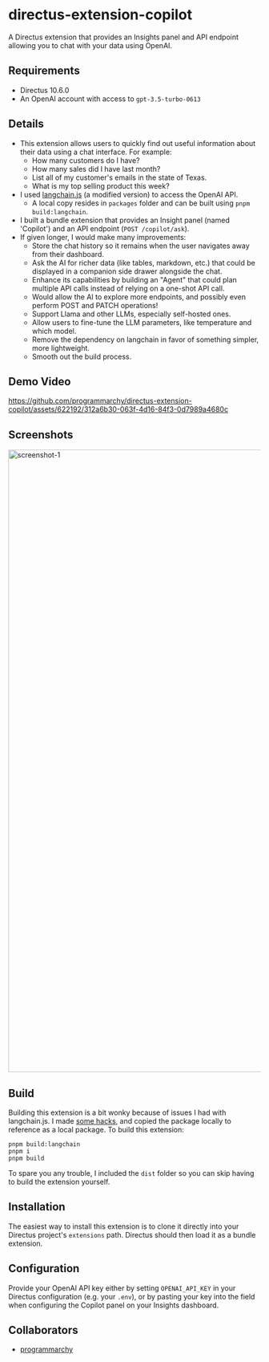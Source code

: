 # directus-extension-copilot

A Directus extension that provides an Insights panel and API endpoint allowing you to chat with your data using OpenAI.

## Requirements

- Directus 10.6.0
- An OpenAI account with access to `gpt-3.5-turbo-0613`

## Details

- This extension allows users to quickly find out useful information about their data using a chat interface. For example:
  - How many customers do I have?
  - How many sales did I have last month?
  - List all of my customer's emails in the state of Texas.
  - What is my top selling product this week?
- I used [langchain.js](https://js.langchain.com) (a modified version) to access the OpenAI API.
  - A local copy resides in `packages` folder and can be built using `pnpm build:langchain`.
- I built a bundle extension that provides an Insight panel (named 'Copilot') and an API endpoint (`POST /copilot/ask`).
- If given longer, I would make many improvements:
  - Store the chat history so it remains when the user navigates away from their dashboard.
  - Ask the AI for richer data (like tables, markdown, etc.) that could be displayed in a companion side drawer alongside the chat.
  - Enhance its capabilities by building an "Agent" that could plan multiple API calls instead of relying on a one-shot API call.
  - Would allow the AI to explore more endpoints, and possibly even perform POST and PATCH operations!
  - Support Llama and other LLMs, especially self-hosted ones.
  - Allow users to fine-tune the LLM parameters, like temperature and which model.
  - Remove the dependency on langchain in favor of something simpler, more lightweight.
  - Smooth out the build process.

## Demo Video

https://github.com/programmarchy/directus-extension-copilot/assets/622192/312a6b30-063f-4d16-84f3-0d7989a4680c

## Screenshots

<img width="1241" alt="screenshot-1" src="https://github.com/programmarchy/directus-extension-copilot/assets/622192/de911a27-7ffb-4d7a-9f1e-3129489308f7">

## Build

Building this extension is a bit wonky because of issues I had with langchain.js. I made [some hacks](https://github.com/programmarchy/langchainjs/commit/5259940ea9e2f23d6761f21f912d46dfe640bf5e), and copied the package locally to reference as a local package. To build this extension:

```
pnpm build:langchain
pnpm i
pnpm build
```

To spare you any trouble, I included the `dist` folder so you can skip having to build the extension yourself.

## Installation

The easiest way to install this extension is to clone it directly into your Directus project's `extensions` path. Directus should then load it as a bundle extension.

## Configuration

Provide your OpenAI API key either by setting `OPENAI_API_KEY` in your Directus configuration (e.g. your `.env`), or by pasting your key into the field when configuring the Copilot panel on your Insights dashboard.

## Collaborators

- [programmarchy](https://github.com/programmarchy)
